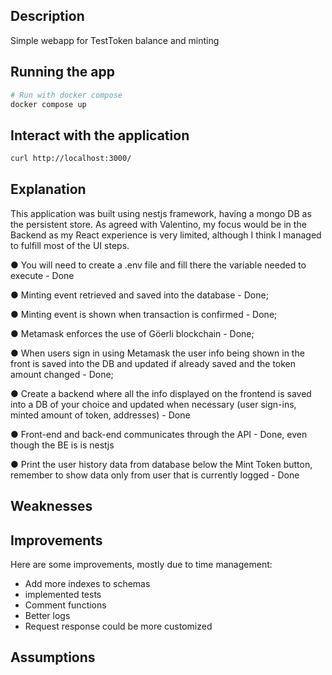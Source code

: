 ## Description

Simple webapp for TestToken balance and minting

## Running the app

```bash
# Run with docker compose
docker compose up

```

## Interact with the application

```bash
curl http://localhost:3000/
```

## Explanation

This application was built using nestjs framework, having a mongo DB as the persistent store.
As agreed with Valentino, my focus would be in the Backend as my React experience is very limited, although I think I managed to fulfill most of the UI steps.

● You will need to create a .env file and fill there the variable needed to execute - Done

● Minting event retrieved and saved into the database - Done;

● Minting event is shown when transaction is confirmed - Done;

● Metamask enforces the use of Göerli blockchain - Done;

● When users sign in using Metamask the user info being shown in the front is saved into the DB and updated if already saved and the token amount changed - Done;

● Create a backend where all the info displayed on the frontend is saved into a DB of your choice and updated when necessary (user sign-ins, minted amount of token, addresses) - Done

● Front-end and back-end communicates through the API - Done, even though the BE is is nestjs

● Print the user history data from database below the Mint Token button, remember to show data only from user that is currently logged - Done

## Weaknesses

## Improvements

Here are some improvements, mostly due to time management:

- Add more indexes to schemas
- implemented tests
- Comment functions
- Better logs
- Request response could be more customized

## Assumptions
